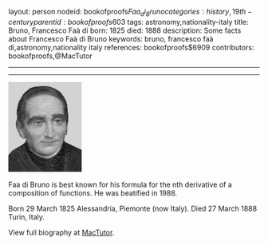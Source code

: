 layout: person
nodeid: bookofproofs$Faa_di_Bruno
categories: history,19th-century
parentid: bookofproofs$603
tags: astronomy,nationality-italy
title: Bruno, Francesco Faà di
born: 1825
died: 1888
description: Some facts about Francesco Faà di Bruno
keywords: bruno, francesco faà di,astronomy,nationality italy
references: bookofproofs$6909
contributors: bookofproofs,@MacTutor

---


---

![Faa_di_Bruno.jpg](https://github.com/bookofproofs/bookofproofs.github.io/blob/main/_sources/_assets/images/portraits/Faa_di_Bruno.jpg?raw=true)

Faa di Bruno is best known for his formula for the nth derivative of a composition of functions. He was beatified in 1988.

Born 29 March 1825 Alessandria, Piemonte (now Italy). Died 27 March 1888 Turin, Italy.


View full biography at [MacTutor](https://mathshistory.st-andrews.ac.uk/Biographies/Faa_di_Bruno/).